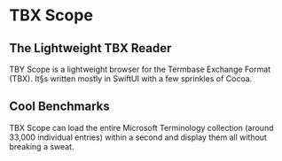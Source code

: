 #  TBX Scope
## The Lightweight TBX Reader
TBY Scope is a lightweight browser for the Termbase Exchange Format (TBX). It§s written mostly in SwiftUI with a few sprinkles of Cocoa.

## Cool Benchmarks
TBX Scope can load the entire Microsoft Terminology collection (around 33,000 individual entries) within a second and display them all without breaking a sweat.
